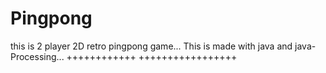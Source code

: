 # Pingpong
this is 2 player 2D retro pingpong game...
This is made with java and java-Processing...
++++++++++++               +++++++++++++++++
